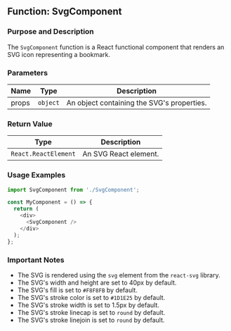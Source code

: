 ## Function: SvgComponent

### Purpose and Description
The `SvgComponent` function is a React functional component that renders an SVG icon representing a bookmark.

### Parameters
| Name | Type | Description |
| ---- | ---- | ----------- |
| props | `object` | An object containing the SVG's properties. |

### Return Value
| Type | Description |
| ---- | ----------- |
| `React.ReactElement` | An SVG React element. |

### Usage Examples
```javascript
import SvgComponent from './SvgComponent';

const MyComponent = () => {
  return (
    <div>
      <SvgComponent />
    </div>
  );
};
```

### Important Notes
- The SVG is rendered using the `svg` element from the `react-svg` library.
- The SVG's width and height are set to 40px by default.
- The SVG's fill is set to `#F8F8FB` by default.
- The SVG's stroke color is set to `#1D1E25` by default.
- The SVG's stroke width is set to 1.5px by default.
- The SVG's stroke linecap is set to `round` by default.
- The SVG's stroke linejoin is set to `round` by default.